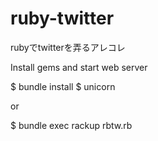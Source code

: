 ruby-twitter
============

rubyでtwitterを弄るアレコレ

Install gems and start web server

$ bundle install
$ unicorn

or

$ bundle exec rackup rbtw.rb
